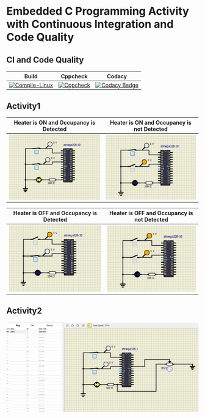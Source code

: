 # Embedded C Programming Activity with Continuous Integration and Code Quality

## CI and Code Quality

|Build|Cppcheck|Codacy|
|:--:|:--:|:--:|
|[![Compile-Linux](https://github.com/Prapti312/Emb_C_Project/actions/workflows/Compile.yml/badge.svg)](https://github.com/Prapti312/Emb_C_Project/actions/workflows/Compile.yml)|[![Cppcheck](https://github.com/Prapti312/Emb_C_Project/actions/workflows/Code-Qualiity.yml/badge.svg)](https://github.com/Prapti312/Emb_C_Project/actions/workflows/Code-Qualiity.yml)|[![Codacy Badge](https://app.codacy.com/project/badge/Grade/8309f887a25c439b8497ba9b53244e30)](https://www.codacy.com/gh/Prapti312/Emb_C_Project/dashboard?utm_source=github.com&amp;utm_medium=referral&amp;utm_content=Prapti312/Emb_C_Project&amp;utm_campaign=Badge_Grade)|

## Activity1

|Heater is ON and Occupancy is Detected|Heater is ON and Occupancy is not Detected|
|:--:|:--:|
|![ON](https://github.com/Prapti312/Emb_C_Project/blob/main/simulation/HeaterON-Occupacy%20(2).png)|![OFF](https://github.com/Prapti312/Emb_C_Project/blob/main/simulation/HeaterON-NoOccupancy%20(2).png)|

|Heater is OFF and Occupancy is Detected|Heater is OFF and Occupancy is not Detected|
|:--:|:--:|
|![OFF](https://github.com/Prapti312/Emb_C_Project/blob/main/simulation/HeaterOFF-Occupancy%20(2).png)|![OFF](https://github.com/Prapti312/Emb_C_Project/blob/main/simulation/OFF.png)|

## Activity2
![Activity2](https://github.com/Prapti312/Emb_C_Project/blob/main/simulation/activity2%20(2).png)

